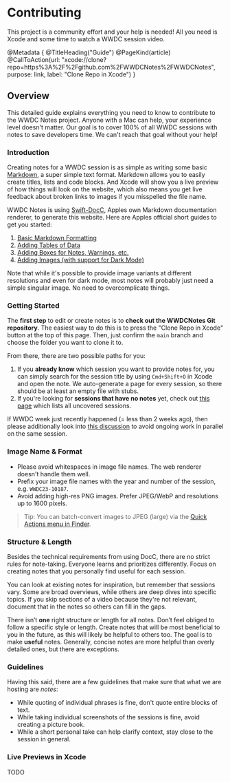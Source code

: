 # Contributing

This project is a community effort and your help is needed!
All you need is Xcode and some time to watch a WWDC session video.

@Metadata {
   @TitleHeading("Guide")
   @PageKind(article)
   @CallToAction(url: "xcode://clone?repo=https%3A%2F%2Fgithub.com%2FWWDCNotes%2FWWDCNotes", purpose: link, label: "Clone Repo in Xcode")
}

## Overview

This detailed guide explains everything you need to know to contribute to the WWDC Notes project. Anyone with a Mac can help, your experience level doesn't matter. Our goal is to cover 100% of all WWDC sessions with notes to save developers time. We can't reach that goal without your help!


### Introduction

Creating notes for a WWDC session is as simple as writing some basic [Markdown](https://www.markdownguide.org/basic-syntax/), a super simple text format. Markdown allows you to easily create titles, lists and code blocks. And Xcode will show you a live preview of how things will look on the website, which also means you get live feedback about broken links to images if you misspelled the file name.

WWDC Notes is using [Swift-DocC](https://www.swift.org/documentation/docc/), Apples own Markdown documentation renderer, to generate this website. Here are Apples official short guides to get you started:

1. [Basic Markdown Formatting](https://www.swift.org/documentation/docc/formatting-your-documentation-content)
2. [Adding Tables of Data](https://www.swift.org/documentation/docc/adding-tables-of-data)
3. [Adding Boxes for Notes, Warnings, etc.](https://www.swift.org/documentation/docc/other-formatting-options)
4. [Adding Images (with support for Dark Mode)](https://www.swift.org/documentation/docc/adding-images)

Note that while it's possible to provide image variants at different resolutions and even for dark mode, most notes will probably just need a simple singular image. No need to overcomplicate things.


### Getting Started

The **first step** to edit or create notes is to **check out the WWDCNotes Git repository**. The easiest way to do this is to press the "Clone Repo in Xcode" button at the top of this page. Then, just confirm the `main` branch and choose the folder you want to clone it to.

From there, there are two possible paths for you:

1. If you **already know** which session you want to provide notes for, you can simply search for the session title by using `Cmd+Shift+O` in Xcode and open the note. We auto-generate a page for every session, so there should be at least an empty file with stubs.
2. If you're looking for **sessions that have no notes** yet, check out [this page](TODO) which lists all uncovered sessions.

If WWDC week just recently happened (= less than 2 weeks ago), then please additionally look into [this discussion](https://github.com/WWDCNotes/WWDCNotes/discussions/1) to avoid ongoing work in parallel on the same session.


### Image Name & Format

- Please avoid whitespaces in image file names. The web renderer doesn't handle them well.
- Prefix your image file names with the year and number of the session, e.g. `WWDC23-10187`.
- Avoid adding high-res PNG images. Prefer JPEG/WebP and resolutions up to 1600 pixels.

> Tip: You can batch-convert images to JPEG (large) via the [Quick Actions menu in Finder](https://support.apple.com/en-us/guide/mac-help/mchl97ff9142/mac).


### Structure & Length

Besides the technical requirements from using DocC, there are no strict rules for note-taking. Everyone learns and prioritizes differently. Focus on creating notes that you personally find useful for each session.

You can look at existing notes for inspiration, but remember that sessions vary. Some are broad overviews, while others are deep dives into specific topics. If you skip sections of a video because they're not relevant, document that in the notes so others can fill in the gaps.

There isn’t **one** right structure or length for all notes. Don’t feel obliged to follow a specific style or length. Create notes that will be most beneficial to you in the future, as this will likely be helpful to others too. The goal is to make **useful** notes. Generally, concise notes are more helpful than overly detailed ones, but there are exceptions.


### Guidelines

Having this said, there are a few guidelines that make sure that what we are hosting are _notes_:

- While quoting of individual phrases is fine, don't quote entire blocks of text. 
- While taking individual screenshots of the sessions is fine, avoid creating a picture book.
- While a short personal take can help clarify context, stay close to the session in general.


### Live Previews in Xcode

TODO
